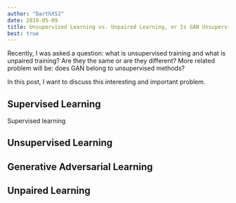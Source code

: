 ```yaml
---
author: "DarthXSJ"
date: 2019-05-09
title: Unsupervised Learning vs. Unpaired Learning, or Is GAN Unsupervised?
best: true
---
```


Recently, I was asked a question: what is unsupervised training and what is unpaired training? Are they the same or are they different? More related problem will be: does GAN belong to unsupervised methods?

In this post, I want to discuss this interesting and important problem.

## Supervised Learning
Supervised learning 

## Unsupervised Learning

## Generative Adversarial Learning

## Unpaired Learning
